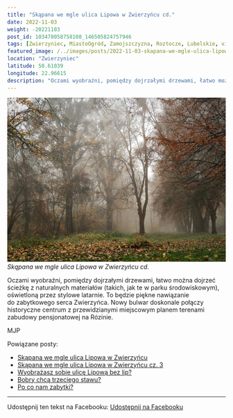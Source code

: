 ```yaml
---
title: "Skąpana we mgle ulica Lipowa w Zwierzyńcu cd."
date: 2022-11-03
weight: -20221103
post_id: 103478058758108_146505824757946
tags: [Zwierzyniec, MiastoOgród, Zamojszczyzna, Roztocze, Lubelskie, villarestituta, turystyka, dziedzictwo, zabytki, krajobrazy]
featured_image: /../images/posts/2022-11-03-skapana-we-mgle-ulica-lipowa-wzwierzyncucd.jpg
location: "Zwierzyniec"
latitude: 50.61039
longitude: 22.96615
description: "Oczami wyobraźni, pomiędzy dojrzałymi drzewami, łatwo można dojrzeć ścieżkę z naturalnych materiałów (takich, jak te w parku środowiskowym), oświetlon..."
---
```


![Skąpana we mgle ulica Lipowa w Zwierzyńcu cd.](/images/posts/2022-11-03-skapana-we-mgle-ulica-lipowa-wzwierzyncucd.jpg)
*Skąpana we mgle ulica Lipowa w Zwierzyńcu cd.*

Oczami wyobraźni, pomiędzy dojrzałymi drzewami, łatwo można dojrzeć ścieżkę z naturalnych materiałów (takich, jak te w parku środowiskowym), oświetloną przez stylowe latarnie. To będzie piękne nawiązanie do zabytkowego serca Zwierzyńca. Nowy bulwar doskonale połączy historyczne centrum z przewidzianymi miejscowym planem terenami zabudowy pensjonatowej na Rózinie.



MJP

Powiązane posty:
- [Skąpana we mgle ulica Lipowa w Zwierzyńcu](/posts/skapana-we-mgle-ulica-lipowa-wzwierzyncu)
- [Skąpana we mgle ulica Lipowa w Zwierzyńcu cz. 3](/posts/skapana-we-mgle-ulica-lipowa-wzwierzyncucz3)
- [Wyobrażasz sobie ulicę Lipową bez lip?](/posts/wyobrazasz-sobie-ulice-lipowa-bez-lip)
- [Bobry chcą trzeciego stawu?](/posts/bobry-chca-trzeciego-stawu)
- [Po co nam zabytki?](/posts/po-co-nam-zabytki)


---

Udostępnij ten tekst na Facebooku:
[Udostępnij na Facebooku](https://www.facebook.com/sharer/sharer.php?u=https://stowarzyszeniewachniewskiej.pl/posts/skapana-we-mgle-ulica-lipowa-wzwierzyncucd)

<script type="application/ld+json">
{
  "@context": "https://schema.org",
  "@type": "BlogPosting",
  "headline": "Skąpana we mgle ulica Lipowa w Zwierzyńcu cd.",
  "datePublished": "2022-11-03",
  "dateModified": "2022-11-03",
  "author": {
    "@type": "Organization",
    "name": "Stowarzyszenie im. Aleksandry Wachniewskiej"
  },
  "publisher": {
    "@type": "Organization",
    "name": "Stowarzyszenie im. Aleksandry Wachniewskiej",
    "logo": {
      "@type": "ImageObject",
      "url": "https://stowarzyszeniewachniewskiej.pl/images/logo/logo.svg"
    }
  },
  "mainEntityOfPage": {
    "@type": "WebPage",
    "@id": "https://stowarzyszeniewachniewskiej.pl/posts/skapana-we-mgle-ulica-lipowa-wzwierzyncucd"
  },
  "image": {
    "@type": "ImageObject",
    "url": "https://stowarzyszeniewachniewskiej.pl//images/posts/2022-11-03-skapana-we-mgle-ulica-lipowa-wzwierzyncucd.jpg"
  },
  "articleSection": "Dziedzictwo Kulturowe i Zabytki",
  "keywords": "[Zwierzyniec, MiastoOgród, Zamojszczyzna, Roztocze, Lubelskie, villarestituta, turystyka, dziedzictwo, zabytki, krajobrazy]",
  "wordCount": 46,
  "articleBody": "Oczami wyobraźni, pomiędzy dojrzałymi drzewami, łatwo można dojrzeć ścieżkę z naturalnych materiałów (takich, jak te w parku środowiskowym), oświetloną przez stylowe latarnie. To będzie piękne nawiązanie do zabytkowego serca Zwierzyńca. Nowy bulwar doskonale połączy historyczne centrum z przewidzianymi miejscowym planem terenami zabudowy pensjonatowej na Rózinie.\n\n\n\nMJP",
  "description": "Oczami wyobraźni, pomiędzy dojrzałymi drzewami, łatwo można dojrzeć ścieżkę z naturalnych materiałów (takich, jak te w parku środowiskowym), oświetlon...",
  "copyrightHolder": null
}
</script>
<script type="application/ld+json">
{
  "@context": "https://schema.org",
  "@type": "BreadcrumbList",
  "itemListElement": [
    {
      "@type": "ListItem",
      "position": 1,
      "name": "Home",
      "item": "https://stowarzyszeniewachniewskiej.pl"
    },
    {
      "@type": "ListItem",
      "position": 2,
      "name": "posts",
      "item": "https://stowarzyszeniewachniewskiej.pl/posts"
    },
    {
      "@type": "ListItem",
      "position": 3,
      "name": "Skąpana we mgle ulica Lipowa w Zwierzyńcu cd.",
      "item": "https://stowarzyszeniewachniewskiej.pl/posts/skapana-we-mgle-ulica-lipowa-wzwierzyncucd"
    }
  ]
}
</script>
